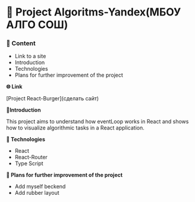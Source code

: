 # 🦾 Project Algoritms-Yandex(МБОУ АЛГО СОШ)

### 📜 Content
* Link to a site
* Introduction
* Technologies
* Plans for further improvement of the project

**🌐 Link**

[Project React-Burger](сделать сайт)

**📙Introduction**

This project aims to understand how eventLoop works in React and shows
how to visualize algorithmic tasks in a React application.

**🦾 Technologies**
* React
* React-Router
* Type Script

**🧠 Plans for further improvement of the project**

* Add myself beckend
* Add rubber layout
